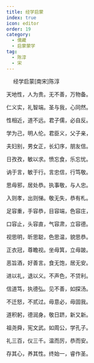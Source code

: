 ```yaml
---
title: 经学启蒙
index: true
icon: editor
order: 19
category:
  - 儒藏
  - 启蒙蒙学
tag:
  - 陈淳
  - 宋
---
```

　
经学启蒙[南宋]陈淳  

天地性，人为贵。无不善，万物备。  

仁义实，礼智端。圣与我，心同然。  

性相近，道不远。君子儒，必自反。  

学为己，明人伦。君臣义，父子亲，  

夫妇别，男女正，长幻序，朋友信。  

日孜孜，敏以求。愤忘食，乐忘忧。  

讷于言，敏于行。言忠信，行笃敬。  

思毋邪，居处恭。执事敬，与人忠。  

入则孝，出则悌。敬无失，恭有札。  

足容重，手容恭，目容端，色容庄，  

口容止，头容直，气容肃，立容德。  

视思明，昕思聪，色思温，貌思恭。  

正衣冠，尊瞻视。坐毋箕，立毋跛。  

恶旨酒，好善言。食无饱，居无安。  

进以礼，退以义。不声色，不贷利。  

信道笃，执德弘。见不善，如探汤。  

不迁怒，不贰过。毋意必，毋固我。  

道积躬，德润身。敬日跻，新又新。  

祖尧舜，宪文武。如周公，学孔子。  

礼三百，仪三千。温而厉，恭而安。  

存其心，养其性。终始一，睿作圣。  
